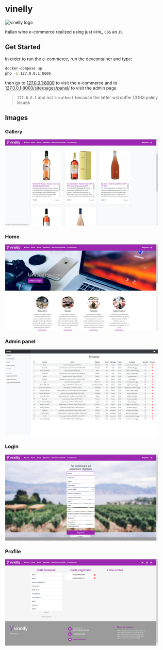 # vinelly

![vinelly logo](docs/logo.ico)

Italian wine e-commerce realized using just `HTML`, `CSS` an `JS`

## Get Started

In order to run the e-commerce, run the devcontainer and type:

```sh
docker-compose up
php -S 127.0.0.1:8000
```

then go to [127.0.0.1:8000](http://127.0.0.1:8000) to visit the e-commerce and to [127.0.0.1:8000/site/pages/panel/](http://127.0.0.1:8000/site/pages/panel/) to visit the admin page

> `127.0.0.1` and not `localhost` because the latter will suffer CORS policy issues

## Images

### Gallery

![vinelly gallery](docs/ui_img/gallery.png)

### Home

![vinelly home](docs/ui_img/home.png)

### Admin panel

![vinelly admin panel](docs/ui_img/panel.png)

### Login

![vinelly login](docs/ui_img/login.png)

### Profile

![vinelly profile](docs/ui_img/profile.png)
